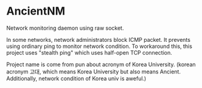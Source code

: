 # AncientNM
Network monitoring daemon using raw socket.

In some networks, network administrators block ICMP packet. It prevents using ordinary ping to monitor network condition.
To workaround this, this project uses "stealth ping" which uses half-open TCP connection.

Project name is come from pun about acronym of Korea University. (korean acronym 고대, which means Korea University but also means Ancient. Additionally, network condition of Korea univ is aweful.)
